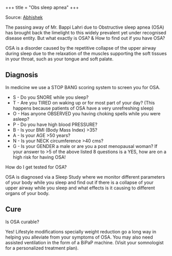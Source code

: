 +++
title = "Obs sleep apnea"
+++

Source: [Abhishek](https://unrollthread.com/t/1493936888415244288/)

The passing away of Mr. Bappi Lahri due to Obstructive sleep apnea (OSA) has brought back the limelight to this widely prevalent yet under recognised disease entity. But what exactly is OSA? & How to find out if you have OSA? 

OSA is a disorder caused by the repetitive collapse of the upper airway during sleep due to the relaxation of the muscles supporting the soft tissues in your throat, such as your tongue and soft palate. 

## Diagnosis
In medicine we use a STOP BANG scoring system to screen you for OSA.

- S - Do you SNORE while you sleep? 
- T - Are you TIRED on waking up or for most part of your day? (This happens because patients of OSA have a very unrefreshing sleep)
- O - Has anyone OBSERVED you having choking spells while you were asleep?
- P - Do you have high blood PRESSURE?
- B - Is your BMI (Body Mass Index) >35?
- A - Is your AGE >50 years?
- N - Is your NECK circumference >40 cms?
- G - Is your GENDER a male or are you a post menopausal woman? If your answer to >5 of the above listed 8 questions is a YES, how are on a high risk for having OSA!

How do I get tested for OSA? 

OSA is diagnosed via a Sleep Study where we monitor different parameters of your body while you sleep and find out if there is a collapse of your upper airway while you sleep and what effects is it causing to different organs of your body.

## Cure
Is OSA curable? 

Yes! Lifestyle modifications specially weight reduction go a long way in helping you alleviate from your symptoms of OSA. You may also need assisted ventilation in the form of a BiPaP machine. (Visit your somnologist for a personalized treatment plan).